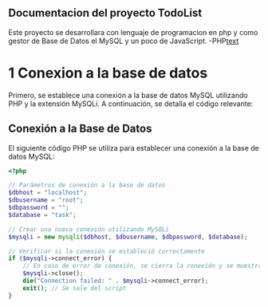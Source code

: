 ## Documentacion del proyecto TodoList
 Este proyecto se desarrollara con lenguaje de programacion en php y como gestor de Base de Datos el MySQL y un poco de JavaScript.
 -PHP[text](https://upload.wikimedia.org/wikipedia/commons/thumb/2/27/PHP-logo.svg/800px-PHP-logo.svg.png)
# 1 Conexion a la base de datos 

Primero, se establece una conexión a la base de datos MySQL utilizando PHP y la extensión MySQLi. A continuación, se detalla el código relevante:
## Conexión a la Base de Datos

El siguiente código PHP se utiliza para establecer una conexión a la base de datos MySQL:

```php
<?php

// Parámetros de conexión a la base de datos
$dbhost = "localhost";
$dbusername = "root";
$dbpassword = "";
$database = "task";

// Crear una nueva conexión utilizando MySQLi
$mysqli = new mysqli($dbhost, $dbusername, $dbpassword, $database);

// Verificar si la conexión se estableció correctamente
if ($mysqli->connect_error) {
    // En caso de error de conexión, se cierra la conexión y se muestra un mensaje de error
    $mysqli->close();
    die("Connection failed: " . $mysqli->connect_error);
    exit(); // Se sale del script
}
